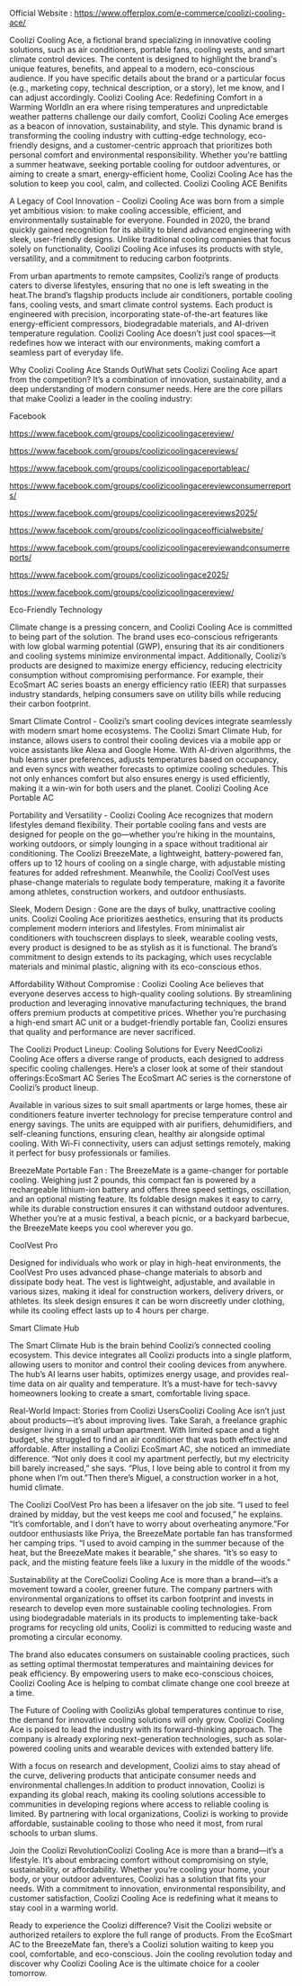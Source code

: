 Official Website : https://www.offerplox.com/e-commerce/coolizi-cooling-ace/  

Coolizi Cooling Ace, a fictional brand specializing in innovative cooling solutions, such as air conditioners, portable fans, cooling vests, and smart climate control devices. The content is designed to highlight the brand's unique features, benefits, and appeal to a modern, eco-conscious audience. If you have specific details about the brand or a particular focus (e.g., marketing copy, technical description, or a story), let me know, and I can adjust accordingly.
Coolizi Cooling Ace: Redefining Comfort in a Warming WorldIn an era where rising temperatures and unpredictable weather patterns challenge our daily comfort, Coolizi Cooling Ace emerges as a beacon of innovation, sustainability, and style. This dynamic brand is transforming the cooling industry with cutting-edge technology, eco-friendly designs, and a customer-centric approach that prioritizes both personal comfort and environmental responsibility. Whether you're battling a summer heatwave, seeking portable cooling for outdoor adventures, or aiming to create a smart, energy-efficient home, Coolizi Cooling Ace has the solution to keep you cool, calm, and collected. Coolizi Cooling ACE Benifits

A Legacy of Cool Innovation  - Coolizi Cooling Ace was born from a simple yet ambitious vision: to make cooling accessible, efficient, and environmentally sustainable for everyone. Founded in 2020, the brand quickly gained recognition for its ability to blend advanced engineering with sleek, user-friendly designs. Unlike traditional cooling companies that focus solely on functionality, Coolizi Cooling Ace infuses its products with style, versatility, and a commitment to reducing carbon footprints.


 From urban apartments to remote campsites, Coolizi’s range of products caters to diverse lifestyles, ensuring that no one is left sweating in the heat.The brand’s flagship products include air conditioners, portable cooling fans, cooling vests, and smart climate control systems. Each product is engineered with precision, incorporating state-of-the-art features like energy-efficient compressors, biodegradable materials, and AI-driven temperature regulation. Coolizi Cooling Ace doesn’t just cool spaces—it redefines how we interact with our environments, making comfort a seamless part of everyday life.

Why Coolizi Cooling Ace Stands OutWhat sets Coolizi Cooling Ace apart from the competition? It’s a combination of innovation, sustainability, and a deep understanding of modern consumer needs. Here are the core pillars that make Coolizi a leader in the cooling industry:

Facebook 

https://www.facebook.com/groups/coolizicoolingacereview/

https://www.facebook.com/groups/coolizicoolingacereviews/

https://www.facebook.com/groups/coolizicoolingaceportableac/

https://www.facebook.com/groups/coolizicoolingacereviewconsumerreports/

https://www.facebook.com/groups/coolizicoolingacereviews2025/

https://www.facebook.com/groups/coolizicoolingaceofficialwebsite/

https://www.facebook.com/groups/coolizicoolingacereviewandconsumerreports/

https://www.facebook.com/groups/coolizicoolingace2025/

https://www.facebook.com/groups/coolizicoolingacereview/

Eco-Friendly Technology

Climate change is a pressing concern, and Coolizi Cooling Ace is committed to being part of the solution. The brand uses eco-conscious refrigerants with low global warming potential (GWP), ensuring that its air conditioners and cooling systems minimize environmental impact. Additionally, Coolizi’s products are designed to maximize energy efficiency, reducing electricity consumption without compromising performance. For example, their EcoSmart AC series boasts an energy efficiency ratio (EER) that surpasses industry standards, helping consumers save on utility bills while reducing their carbon footprint.

Smart Climate Control - Coolizi’s smart cooling devices integrate seamlessly with modern smart home ecosystems. The Coolizi Smart Climate Hub, for instance, allows users to control their cooling devices via a mobile app or voice assistants like Alexa and Google Home. With AI-driven algorithms, the hub learns user preferences, adjusts temperatures based on occupancy, and even syncs with weather forecasts to optimize cooling schedules. This not only enhances comfort but also ensures energy is used efficiently, making it a win-win for both users and the planet.   Coolizi Cooling Ace Portable AC

Portability and Versatility - Coolizi Cooling Ace recognizes that modern lifestyles demand flexibility. Their portable cooling fans and vests are designed for people on the go—whether you’re hiking in the mountains, working outdoors, or simply lounging in a space without traditional air conditioning. The Coolizi BreezeMate, a lightweight, battery-powered fan, offers up to 12 hours of cooling on a single charge, with adjustable misting features for added refreshment. Meanwhile, the Coolizi CoolVest uses phase-change materials to regulate body temperature, making it a favorite among athletes, construction workers, and outdoor enthusiasts.




Sleek, Modern Design : Gone are the days of bulky, unattractive cooling units. Coolizi Cooling Ace prioritizes aesthetics, ensuring that its products complement modern interiors and lifestyles. From minimalist air conditioners with touchscreen displays to sleek, wearable cooling vests, every product is designed to be as stylish as it is functional. The brand’s commitment to design extends to its packaging, which uses recyclable materials and minimal plastic, aligning with its eco-conscious ethos.

Affordability Without Compromise : Coolizi Cooling Ace believes that everyone deserves access to high-quality cooling solutions. By streamlining production and leveraging innovative manufacturing techniques, the brand offers premium products at competitive prices. Whether you’re purchasing a high-end smart AC unit or a budget-friendly portable fan, Coolizi ensures that quality and performance are never sacrificed.

The Coolizi Product Lineup: Cooling Solutions for Every NeedCoolizi Cooling Ace offers a diverse range of products, each designed to address specific cooling challenges. Here’s a closer look at some of their standout offerings:EcoSmart AC Series The EcoSmart AC series is the cornerstone of Coolizi’s product lineup.

 Available in various sizes to suit small apartments or large homes, these air conditioners feature inverter technology for precise temperature control and energy savings. The units are equipped with air purifiers, dehumidifiers, and self-cleaning functions, ensuring clean, healthy air alongside optimal cooling. With Wi-Fi connectivity, users can adjust settings remotely, making it perfect for busy professionals or families.

BreezeMate Portable Fan : The BreezeMate is a game-changer for portable cooling. Weighing just 2 pounds, this compact fan is powered by a rechargeable lithium-ion battery and offers three speed settings, oscillation, and an optional misting feature. Its foldable design makes it easy to carry, while its durable construction ensures it can withstand outdoor adventures. Whether you’re at a music festival, a beach picnic, or a backyard barbecue, the BreezeMate keeps you cool wherever you go.

CoolVest Pro

Designed for individuals who work or play in high-heat environments, the CoolVest Pro uses advanced phase-change materials to absorb and dissipate body heat. The vest is lightweight, adjustable, and available in various sizes, making it ideal for construction workers, delivery drivers, or athletes. Its sleek design ensures it can be worn discreetly under clothing, while its cooling effect lasts up to 4 hours per charge.

Smart Climate Hub

 The Smart Climate Hub is the brain behind Coolizi’s connected cooling ecosystem. This device integrates all Coolizi products into a single platform, allowing users to monitor and control their cooling devices from anywhere. The hub’s AI learns user habits, optimizes energy usage, and provides real-time data on air quality and temperature. It’s a must-have for tech-savvy homeowners looking to create a smart, comfortable living space.

Real-World Impact: Stories from Coolizi UsersCoolizi Cooling Ace isn’t just about products—it’s about improving lives. Take Sarah, a freelance graphic designer living in a small urban apartment. With limited space and a tight budget, she struggled to find an air conditioner that was both effective and affordable. After installing a Coolizi EcoSmart AC, she noticed an immediate difference. “Not only does it cool my apartment perfectly, but my electricity bill barely increased,” she says. “Plus, I love being able to control it from my phone when I’m out.”Then there’s Miguel, a construction worker in a hot, humid climate.

 The Coolizi CoolVest Pro has been a lifesaver on the job site. “I used to feel drained by midday, but the vest keeps me cool and focused,” he explains. “It’s comfortable, and I don’t have to worry about overheating anymore.”For outdoor enthusiasts like Priya, the BreezeMate portable fan has transformed her camping trips. “I used to avoid camping in the summer because of the heat, but the BreezeMate makes it bearable,” she shares. “It’s so easy to pack, and the misting feature feels like a luxury in the middle of the woods.”

Sustainability at the CoreCoolizi Cooling Ace is more than a brand—it’s a movement toward a cooler, greener future. The company partners with environmental organizations to offset its carbon footprint and invests in research to develop even more sustainable cooling technologies. From using biodegradable materials in its products to implementing take-back programs for recycling old units, Coolizi is committed to reducing waste and promoting a circular economy.

The brand also educates consumers on sustainable cooling practices, such as setting optimal thermostat temperatures and maintaining devices for peak efficiency. By empowering users to make eco-conscious choices, Coolizi Cooling Ace is helping to combat climate change one cool breeze at a time.

The Future of Cooling with CooliziAs global temperatures continue to rise, the demand for innovative cooling solutions will only grow. Coolizi Cooling Ace is poised to lead the industry with its forward-thinking approach. The company is already exploring next-generation technologies, such as solar-powered cooling units and wearable devices with extended battery life.

 With a focus on research and development, Coolizi aims to stay ahead of the curve, delivering products that anticipate consumer needs and environmental challenges.In addition to product innovation, Coolizi is expanding its global reach, making its cooling solutions accessible to communities in developing regions where access to reliable cooling is limited. By partnering with local organizations, Coolizi is working to provide affordable, sustainable cooling to those who need it most, from rural schools to urban slums.

Join the Coolizi RevolutionCoolizi Cooling Ace is more than a brand—it’s a lifestyle. It’s about embracing comfort without compromising on style, sustainability, or affordability. Whether you’re cooling your home, your body, or your outdoor adventures, Coolizi has a solution that fits your needs. With a commitment to innovation, environmental responsibility, and customer satisfaction, Coolizi Cooling Ace is redefining what it means to stay cool in a warming world.

Ready to experience the Coolizi difference? Visit the Coolizi website or authorized retailers to explore the full range of products. From the EcoSmart AC to the BreezeMate fan, there’s a Coolizi solution waiting to keep you cool, comfortable, and eco-conscious. Join the cooling revolution today and discover why Coolizi Cooling Ace is the ultimate choice for a cooler tomorrow.


